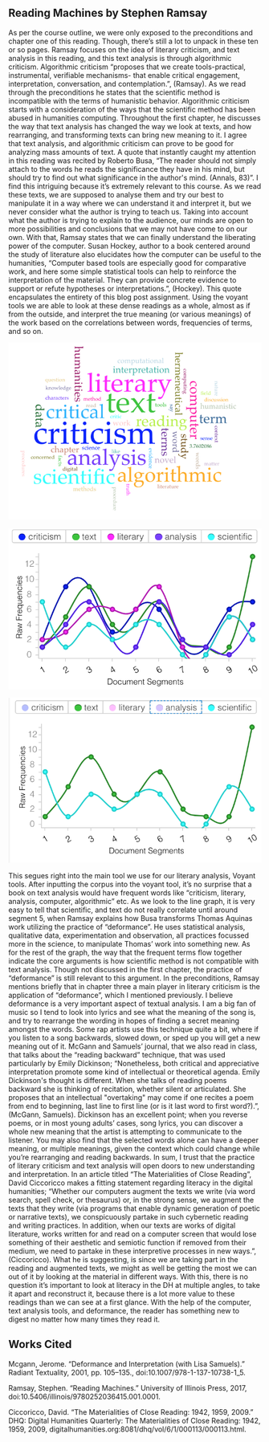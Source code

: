 
## Reading Machines by Stephen Ramsay

As per the course outline, we were only exposed to the preconditions and chapter one of this reading. Though, there’s still a lot to unpack in these ten or so pages. Ramsay focuses on the idea of literary criticism, and text analysis in this reading, and this text analysis is through algorithmic criticism. Algorithmic criticism “proposes that we create tools-practical, instrumental, verifiable mechanisms- that enable critical engagement, interpretation, conversation, and contemplation.”, (Ramsay).  As we read through the preconditions he states that the scientific method is incompatible with the terms of humanistic behavior. Algorithmic criticism starts with a consideration of the ways that the scientific method has been abused in humanities computing. Throughout the first chapter, he discusses the way that text analysis has changed the way we look at texts, and how rearranging, and transforming texts can bring new meaning to it. I agree that text analysis, and algorithmic criticism can prove to be good for analyzing mass amounts of text. A quote that instantly caught my attention in this reading was recited by Roberto Busa, “The reader should not simply attach to the words he reads the significance they have in his mind, but should try to find out what significance in the author's mind. (Annals, 83)”. I find this intriguing because it’s extremely relevant to this course. As we read these texts, we are supposed to analyse them and try our best to manipulate it in a way where we can understand it and interpret it, but we never consider what the author is trying to teach us. Taking into account what the author is trying to explain to the audience, our minds are open to more possibilities and conclusions that we may not have come to on our own. With that, Ramsay states that we can finally understand the liberating power of the computer. Susan Hockey, author to a book centered around the study of literature also elucidates how the computer can be useful to the humanities, “Computer based tools are especially good for comparative work, and here some simple statistical tools can help to reinforce the interpretation of the material. They can provide concrete evidence to support or refute hypotheses or interpretations.”, (Hockey). This quote encapsulates the entirety of this blog post assignment. Using the voyant tools we are able to look at these dense readings as a whole, almost as if from the outside, and interpret the true meaning (or various meanings) of the work based on the correlations between words, frequencies of terms, and so on. 

![](Images/wordcloud.png)

![](Images/trends.png)

![](Images/trends2.png)

This segues right into the main tool we use for our literary analysis, Voyant tools. After inputting the corpus into the voyant tool, it’s no surprise that a book on text analysis would have frequent words like “criticism, literary, analysis, computer, algorithmic” etc. As we look to the line graph, it is very easy to tell that scientific, and text do not really correlate until around segment 5, when Ramsay explains how Busa transforms Thomas Aquinas work utilizing the practice of “deformance”. He uses statistical analysis, qualitative data, experimentation and observation, all practices focussed more in the science, to manipulate Thomas’ work into something new. As for the rest of the graph, the way that the frequent terms flow together indicate the core arguments is how scientific method is not compatible with text analysis.
Though not discussed in the first chapter, the practice of “deformance” is still relevant to this argument. In the preconditions, Ramsay mentions briefly that in chapter three a main player in literary criticism is the application of “deformance”, which I mentioned previously. I believe deformance is a very important aspect of textual analysis. I am a big fan of music so I tend to look into lyrics and see what the meaning of the song is, and try to rearrange the wording in hopes of finding a secret meaning amongst the words. Some rap artists use this technique quite a bit, where if you listen to a song backwards, slowed down, or sped up you will get a new meaning out of it. McGann and Samuels’ journal, that we also read in class, that talks about the “reading backward” technique, that was used particularly by Emily Dickinson; “Nonetheless, both critical and appreciative interpretation promote some kind of intellectual or theoretical agenda. Emily Dickinson's thought is different. When she talks of reading poems backward she is thinking of recitation, whether silent or articulated. She proposes that an intellectual "overtaking" may come if one recites a poem from end to beginning, last line to first line (or is it last word to first word?).”, (McGann, Samuels). Dickinson has an excellent point; when you reverse poems, or in most young adults’ cases, song lyrics, you can discover a whole new meaning that the artist is attempting to communicate to the listener. You may also find that the selected words alone can have a deeper meaning, or multiple meanings, given the context which could change while you’re rearranging and reading backwards.
In sum, I trust that the practice of literary criticism and text analysis will open doors to new understanding and interpretation. In an article titled “The Materialities of Close Reading”, David Ciccoricco makes a fitting statement regarding literacy in the digital humanities; “Whether our computers augment the texts we write (via word search, spell check, or thesaurus) or, in the strong sense, we augment the texts that they write (via programs that enable dynamic generation of poetic or narrative texts), we conspicuously partake in such cybernetic reading and writing practices. In addition, when our texts are works of digital literature, works written for and read on a computer screen that would lose something of their aesthetic and semiotic function if removed from their medium,  we need to partake in these interpretive processes in new ways.”, (Ciccoricco). What he is suggesting, is since we are taking part in the reading and augmented texts, we might as well be getting the most we can out of it by looking at the material in different ways. With this, there is no question it’s important to look at literacy in the DH at multiple angles, to take it apart and reconstruct it, because there is a lot more value to these readings than we can see at a first glance. With the help of the computer, text analysis tools, and deformance, the reader has something new to digest no matter how many times they read it.


## Works Cited

Mcgann, Jerome. “Deformance and Interpretation (with Lisa Samuels).” Radiant Textuality, 2001, pp. 105–135., doi:10.1007/978-1-137-10738-1_5.

Ramsay, Stephen. “Reading Machines.” University of Illinois Press, 2017, doi:10.5406/illinois/9780252036415.001.0001.

Ciccoricco, David. “The Materialities of Close Reading: 1942, 1959, 2009.” DHQ: Digital Humanities Quarterly: The Materialities of Close Reading: 1942, 1959, 2009, digitalhumanities.org:8081/dhq/vol/6/1/000113/000113.html.

